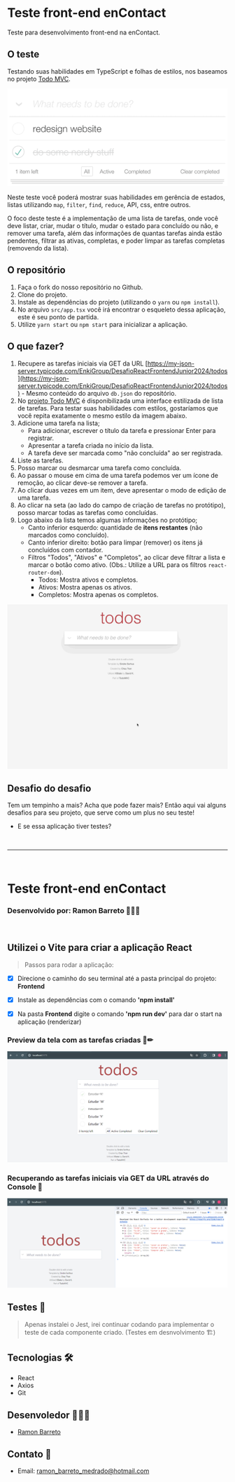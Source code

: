 # Teste front-end enContact

Teste para desenvolvimento front-end na enContact.

## O teste

Testando suas habilidades em TypeScript e folhas de estilos, nos baseamos no projeto [Todo MVC](https://todomvc.com).

<p align="center">
  <img alt="todos-project" src="./Frontend/data/todos.png">
</p>


Neste teste você poderá mostrar suas habilidades em gerência de estados, listas utilizando `map`, `filter`, `find`, `reduce`, API, css, entre outros.

O foco deste teste é a implementação de uma lista de tarefas, onde você deve listar, criar, mudar o título, mudar o estado para concluído ou não, e remover uma tarefa, além das informações de quantas tarefas ainda estão pendentes, filtrar as ativas, completas, e poder limpar as tarefas completas (removendo da lista).

## O repositório

1. Faça o fork do nosso repositório no Github.
2. Clone do projeto.
3. Instale as dependências do projeto (utilizando o `yarn` ou `npm install`).
4. No arquivo `src/app.tsx` você irá encontrar o esqueleto dessa aplicação, este é seu ponto de partida.
5. Utilize `yarn start` ou `npm start` para inicializar a aplicação.

## O que fazer?

1. Recupere as tarefas iniciais via GET da URL [https://my-json-server.typicode.com/EnkiGroup/DesafioReactFrontendJunior2024/todos](https://my-json-server.typicode.com/EnkiGroup/DesafioReactFrontendJunior2024/todos) - Mesmo conteúdo do arquivo `db.json` do repositório.
2. No [projeto Todo MVC](https://todomvc.com) é disponibilizada uma interface estilizada de lista de tarefas. Para testar suas habilidades com estilos, gostaríamos que você repita exatamente o mesmo estilo da imagem abaixo.
3. Adicione uma tarefa na lista;
   - Para adicionar, escrever o título da tarefa e pressionar Enter para registrar.
   - Apresentar a tarefa criada no início da lista.
   - A tarefa deve ser marcada como "não concluída" ao ser registrada.
4. Liste as tarefas.
5. Posso marcar ou desmarcar uma tarefa como concluída.
6. Ao passar o mouse em cima de uma tarefa podemos ver um ícone de remoção, ao clicar deve-se remover a tarefa.
7. Ao clicar duas vezes em um item, deve apresentar o modo de edição de uma tarefa.
8. Ao clicar na seta (ao lado do campo de criação de tarefas no protótipo), posso marcar todas as tarefas como concluídas.
9. Logo abaixo da lista temos algumas informações no protótipo;
   - Canto inferior esquerdo: quantidade de **itens restantes** (não marcados como concluído).
   - Canto inferior direito: botão para limpar (remover) os itens já concluídos com contador.
   - Filtros "Todos", "Ativos" e "Completos", ao clicar deve filtrar a lista e marcar o botão como ativo. (Obs.: Utilize a URL para os filtros `react-router-dom`).
     - Todos: Mostra ativos e completos.
     - Ativos: Mostra apenas os ativos.
     - Completos: Mostra apenas os completos.

<p align="center">
  <img alt="home" src="./Frontend/data/todos.gif">
</p>

## Desafio do desafio

Tem um tempinho a mais? Acha que pode fazer mais? Então aqui vai alguns desafios para seu projeto, que serve como um plus no seu teste!

- E se essa aplicação tiver testes?

<br>
<hr>
<br>

# Teste front-end enContact

### Desenvolvido por: Ramon Barreto 👨🏽‍💻
<br>

## Utilizei o Vite para criar a aplicação React 
> Passos para rodar a aplicação:
- [x] Direcione o caminho do seu terminal até a pasta principal do projeto: <strong>Frontend</strong>
- [x] Instale as dependências com o comando <strong>'npm install'</strong>
- [x] Na pasta <strong>Frontend</strong> digite o comando <strong>'npm run dev'</strong> para dar o start na aplicação (renderizar)

  
### Preview da tela com as tarefas criadas 📄✏
<p align="center">
  <img alt="home" src="./Frontend/data/preview_code.PNG">
</p>

### Recuperando as tarefas iniciais via GET da URL através do Console 📨
<p align="center">
  <img alt="call_api-console" src="./Frontend/data/call_api.PNG">
</p>

## Testes 🧪
> Apenas instalei o Jest, irei continuar codando para implementar o teste de cada componente criado. (Testes em desnvolvimento 🏗)

## Tecnologias 🛠
- React
- Axios
- Git

## Desenvoledor 👨🏽‍💻

- <a target="_blank" href="https://www.linkedin.com/in/ramon-barreto-medrado/">Ramon Barreto</a>

## Contato 📲

- Email: ramon_barreto_medrado@hotmail.com